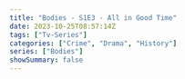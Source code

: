 ```yaml
---
title: "Bodies - S1E3 - All in Good Time"
date: 2023-10-25T08:57:14Z
tags: ["Tv-Series"]
categories: ["Crime", "Drama", "History"]
series: ["Bodies"]
showSummary: false
---
```


  <mux-player stream-type="on-demand"
  src="https://kp3d-my.sharepoint.com/personal/ryoo_kp3d_onmicrosoft_com/_layouts/15/download.aspx?share=Ea36N501a6tCspr-7-_YK5QBxrjs53xd0pzq_vtdDg-EEg" prefer-playback="mse" controls>
  </mux-player>
  
  
  <script src="https://cdn.jsdelivr.net/npm/@mux/mux-player"></script>
  
 <script type="application/ld+json">
 {
  "@context": "https://schema.org/",
  "@type": "VideoObject",
  "name": "Bodies - S1E3 - All in Good Time",
  "contentUrl": "https://stream.mux.com/uuP024t2YgG6NBUDKHwnk6N00NCljs8iLT7W009r3T4qlQ.m3u8",
  "thumbnailUrl": "https://www.themoviedb.org/t/p/original/tAA124h7C0FboKYc4l8dgFdvvC.jpg?width=314&fit_mode=preserve&time=25",
  "uploadDate": "2023-10-25T08:57:14Z",
}

</script>